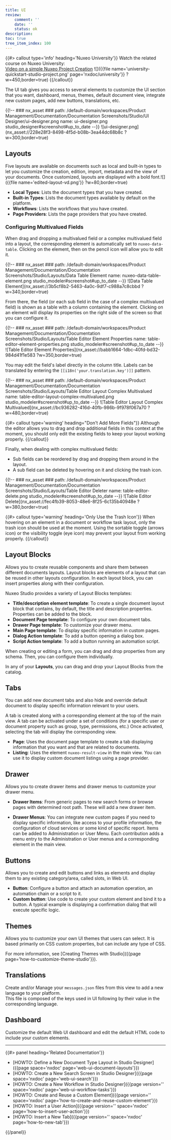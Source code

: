 ```yaml
---
title: UI
review:
    comment: ''
    date: ''
    status: ok
description:
toc: true
tree_item_index: 100
---
```

{{#> callout type='info' heading='Nuxeo University'}}
Watch the related course on Nuxeo University:</br>
[Video on a simple Nuxeo Project Creation](https://university.nuxeo.com/learn/public/course/view/elearning/144/nuxeo-platform-quickstart-creation-of-a-simple-nuxeo-studio-project)
![]({{file name='university-quickstart-studio-project.png' page='nxdoc/university'}} ?w=450,border=true)
{{/callout}}

The UI tab gives you access to several elements to customize the UI section that you want, dashboard, menus, themes, default document view, integrate new custom pages, add new buttons, translations, etc.

{{!--     ### nx_asset ###
    path: /default-domain/workspaces/Product Management/Documentation/Documentation Screenshots/Studio/UI Designer/ui-designer.png
    name: ui-designer.png
    studio_designer#screenshot#up_to_date
--}}
![ui-designer.png](nx_asset://228e28f3-8498-4f5d-b08b-3ea44dc68b8c ?w=300,border=true)

## Layouts

Five layouts are available on documents such as local and built-in types to let you customize the creation, edition, import, metadata and the view of your documents. Once customized, layouts are displayed with a bold font.![]({{file name='edited-layout-vd.png'}} ?w=80,border=true)

- **Local Types**: Lists the document types that you have created.
- **Built-in Types**: Lists the document types available by default on the platform.
- **Workflows**: Lists the workflows that you have created.
- **Page Providers**: Lists the page providers that you have created.

### Configuring Multivalued Fields

When drag and dropping a multivalued field or a complex multivalued field into a layout, the corresponding element is automatically set to `nuxeo-data-table`. Clicking on the element, then on the pencil icon will allow you to edit it.


{{!--     ### nx_asset ###
    path: /default-domain/workspaces/Product Management/Documentation/Documentation Screenshots/Studio/Layouts/Data Table Element
    name: nuxeo-data-table-element.png
    studio_modeler#screenshot#up_to_date
--}}
![Data Table Element](nx_asset://3b5cf8b2-5463-4a0c-9df7-c988a7c8cbbd ?w=340,border=true)


From there, the field (or each sub field in the case of a complex multivalued field) is shown as a table with a column containing the element. Clicking on an element will display its properties on the right side of the screen so that you can configure it.


{{!--     ### nx_asset ###
    path: /default-domain/workspaces/Product Management/Documentation/Documentation Screenshots/Studio/Layouts/Table Editor Element Properties
    name: table-editor-element-properties.png
    studio_modeler#screenshot#up_to_date
--}}
![Table Editor Element Properties](nx_asset://babb1664-1dbc-40fd-bd32-984d41f1e583 ?w=350,border=true)


You may edit the field's label directly in the column title. Labels can be translated by entering the `[[i18n('your.translation.key')]]` pattern.

{{!--     ### nx_asset ###
    path: /default-domain/workspaces/Product Management/Documentation/Documentation Screenshots/Studio/Layouts/Table Editor Layout Complex Multivalued
    name: table-editor-layout-complex-multivalued.png
    studio_modeler#screenshot#up_to_date
--}}
![Table Editor Layout Complex Multivalued](nx_asset://bc936282-416d-40fb-986b-9f978f067a70 ?w=480,border=true)


{{#> callout type='warning' heading="Don't Add More Fields"}}
Although the editor allows you to drag and drop additional fields in this context at the moment, you should only edit the existing fields to keep your layout working properly.
{{/callout}}

Finally, when dealing with complex multivalued fields:
- Sub fields can be reordered by drag and dropping them around in the layout.
- A sub field can be deleted by hovering on it and clicking the trash icon.

{{!--     ### nx_asset ###
    path: /default-domain/workspaces/Product Management/Documentation/Documentation Screenshots/Studio/Layouts/Table Editor Deleter
    name: table-editor-delete.png
    studio_modeler#screenshot#up_to_date
--}}
![Table Editor Delete](nx_asset://fec4fb39-8053-48e6-8f25-6c135b40948e ?w=380,border=true)

{{#> callout type='warning' heading='Only Use the Trash Icon'}}
When hovering on an element in a document or workflow task layout, only the trash icon should be used at the moment. Using the sortable toggle (arrows icon) or the visibility toggle (eye icon) may prevent your layout from working properly.
{{/callout}}

## Layout Blocks

Allows you to create reusable components and share them between different documents layouts.
Layout blocks are elements of a layout that can be reused in other layouts configuration.
In each layout block, you can insert properties along with their configuration.

Nuxeo Studio provides a variety of Layout Blocks templates:

- **Title/description element template**: To create a single document layout block that contains, by default, the title and description properties. Properties can be added to the block.
- **Document Page template**: To configure your own document tabs.
- **Drawer Page template**: To customize your drawer menu.
- **Main Page template**: To display specific information in custom pages.
- **Dialog Action template**: To add a button opening a dialog box.
- **Script Action template**: To add a button running an automation script.

When creating or editing a form, you can drag and drop properties from any schema. Then, you can configure them individually.

In any of your **Layouts**, you can drag and drop your Layout Blocks from the catalog.

## Tabs

You can add new document tabs and also hide and override default document to display specific information relevant to your users.

A tab is created along with a corresponding element at the top of the main view. A tab can be activated under a set of conditions (for a specific user or document property such as group, type, permissions, etc.)
Once activated, selecting the tab will display the corresponding view.

- **Page**: Uses the document page template to create a tab displaying information that you want and that are related to documents.
- **Listing**: Uses the element `nuxeo-result-view` in the main view. You can use it to display custom document listings using a page provider.

## Drawer

Allows you to create drawer items and drawer menus to customize your drawer menu.

- **Drawer Items**: From generic pages to new search forms or browse pages with determined root path. These will add a new drawer item.

- **Drawer Menus**: You can integrate new custom pages if you need to display specific information, like access to your profile information, the configuration of cloud services or some kind of specific report. Items can be added to Administration or User Menu. Each contribution adds a menu entry to the Administration or User menus and a corresponding element in the main view.

## Buttons

Allows you to create and edit buttons and links as elements and display them to any existing category/area, called slots, in Web UI.

- **Button**: Configure a button and attach an automation operation, an automation chain or a script to it.
- **Custom button**: Use code to create your custom element and bind it to a button. A typical example is displaying a confirmation dialog that will execute specific logic.

## Themes

Allows you to customize your own UI themes that users can select. It is based primarily on CSS custom properties, but can include any type of CSS.

For more information, see [Creating Themes with Studio]({{page page='how-to-customize-theme-studio'}}).

## Translations

Create and/or Manage your `messages.json` files from this view to add a new language to your platform. </br>
This file is composed of the keys used in UI following by their value in the corresponding language.

## Dashboard

Customize the default Web UI dashboard and edit the default HTML code to include your custom elements.

* * *

<div class="row" data-equalizer data-equalize-on="medium"><div class="column medium-6">{{#> panel heading='Related Documentation'}}

- [HOWTO: Define a New Document Type Layout in Studio Designer]({{page space='nxdoc' page='web-ui-document-layouts'}})
- [HOWTO: Create a New Search Screen in Studio Designer]({{page space='nxdoc' page='web-ui-search'}})
- [HOWTO: Create a New Workflow in Studio Designer]({{page version='' space='nxdoc' page='web-ui-workflow-tasks'}})
- [HOWTO: Create and Reuse a Custom Element]({{page version='' space='nxdoc' page='how-to-create-and-reuse-custom-element'}})
- [HOWTO: Insert a User Action]({{page version='' space='nxdoc' page='how-to-insert-user-action'}})
- [HOWTO: Insert a New Tab]({{page version='' space='nxdoc' page='how-to-new-tab'}})

{{/panel}}
</div>
<div class="column medium-6">

</div>
</div>
